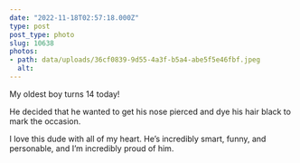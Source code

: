 ```yaml
---
date: "2022-11-18T02:57:18.000Z"
type: post 
post_type: photo
slug: 10638
photos: 
- path: data/uploads/36cf0839-9d55-4a3f-b5a4-abe5f5e46fbf.jpeg
  alt: 
---
```

My oldest boy turns 14 today! 

He decided that he wanted to get his nose pierced and dye his hair black to mark the occasion. 

I love this dude with all of my heart. He’s incredibly smart, funny, and personable, and I’m incredibly proud of him. 
